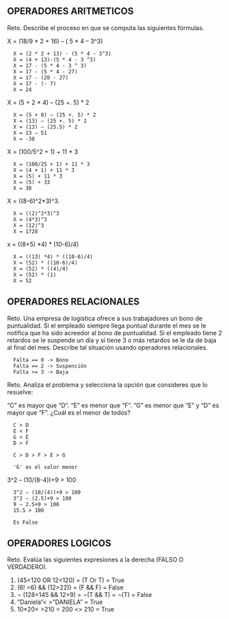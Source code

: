 ## OPERADORES ARITMETICOS
Reto. Describe el proceso en que se computa las siguientes fórmulas.

X = (18/9 * 2 + 16) – ( 5 * 4 – 3^3)

      X = (2 * 2 + 13) - (5 * 4 - 3^3)
      X = (4 + 13)-(5 * 4 - 3 ^3)
      X = 17 - (5 * 4 - 3 ^ 3)
      X = 17 - (5 * 4 - 27)
      X = 17 - (20 - 27)
      X = 17 - (- 7)
      X = 24

X = (5 + 2 * 4) – (25 +. 5) * 2

      X = (5 + 8) – (25 +. 5) * 2
      X = (13) – (25 +. 5) * 2
      X = (13) – (25.5) * 2
      X = 13 – 51
      X = -38

X = (100/5^2 + 1) + 11 * 3

      X = (100/25 + 1) + 11 * 3
      X = (4 + 1) + 11 * 3
      X = (5) + 11 * 3
      X = (5) + 33
      X = 38

X = ((8-6)^2*3)^3.

      X = ((2)^2*3)^3
      X = (4*3)^3
      X = (12)^3
      X = 1728      

x = ((8+5) *4) * (10-6)/4) 

      X = ((13) *4) * ((10-6)/4)
      X = (52) * ((10-6)/4)
      X = (52) * ((4)/4)
      X = (52) * (1)
      X = 52

## OPERADORES RELACIONALES
Reto. Una empresa de logística ofrece a sus trabajadores un bono de
puntualidad. Si el empleado siempre llega puntual durante el mes se le
notifica que ha sido acreedor al bono de puntualidad. Si el empleado tiene
2 retardos se le suspende un día y si tiene 3 o más retardos se le da de
baja al final del mes. Describe tal situación usando operadores
relacionales.

      Falta == 0 -> Bono
      Falta == 2 -> Suspención
      Falta >= 3 -> Baja

Reto. Analiza el problema y selecciona la opción que consideres que lo
resuelve:

“C” es mayor que “D”. “E” es menor que “F”. “G” es menor que “E” y “D” es
mayor que “F”. ¿Cuál es el menor de todos?

      C > D
      E < F
      G < E
      D > F
      
      C > D > F > E > G
      
      'G' es el valor menor     

3^2 – (10/(8-4))+9 > 100 

      3^2 – (10/(4))+9 > 100
      3^2 – (2.5)+9 > 100
      9 – 2.5+9 > 100
      15.5 > 100
      
      Es False

## OPERADORES LOGICOS
Reto. Evalúa las siguientes expresiones a la derecha (FALSO O VERDADERO).
1) (45<120 OR 12<120) = (T Or T) = True
2) (6! =6) && (12>22)) = (F && F) = False
3) ¬ (128<145 && 12>9) = ¬(T && T) = ¬(T) = False
4) “Daniela”< >”DANIELA” = True
5) 10*20< >210 = 200 <> 210 = True
